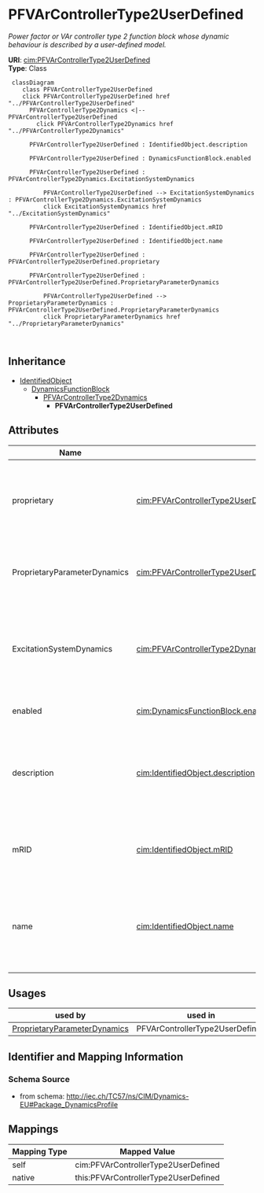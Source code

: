 # PFVArControllerType2UserDefined


_Power factor or VAr controller type 2 function block whose dynamic behaviour is described by <font color="#0f0f0f">a user-defined model.</font>_





**URI**: [cim:PFVArControllerType2UserDefined](http://iec.ch/TC57/CIM100#PFVArControllerType2UserDefined)<br />
**Type**: Class




```mermaid
 classDiagram
    class PFVArControllerType2UserDefined
    click PFVArControllerType2UserDefined href "../PFVArControllerType2UserDefined"
      PFVArControllerType2Dynamics <|-- PFVArControllerType2UserDefined
        click PFVArControllerType2Dynamics href "../PFVArControllerType2Dynamics"
      
      PFVArControllerType2UserDefined : IdentifiedObject.description
        
      PFVArControllerType2UserDefined : DynamicsFunctionBlock.enabled
        
      PFVArControllerType2UserDefined : PFVArControllerType2Dynamics.ExcitationSystemDynamics
        
          PFVArControllerType2UserDefined --> ExcitationSystemDynamics : PFVArControllerType2Dynamics.ExcitationSystemDynamics
          click ExcitationSystemDynamics href "../ExcitationSystemDynamics"
        
      PFVArControllerType2UserDefined : IdentifiedObject.mRID
        
      PFVArControllerType2UserDefined : IdentifiedObject.name
        
      PFVArControllerType2UserDefined : PFVArControllerType2UserDefined.proprietary
        
      PFVArControllerType2UserDefined : PFVArControllerType2UserDefined.ProprietaryParameterDynamics
        
          PFVArControllerType2UserDefined --> ProprietaryParameterDynamics : PFVArControllerType2UserDefined.ProprietaryParameterDynamics
          click ProprietaryParameterDynamics href "../ProprietaryParameterDynamics"
        
      
```





## Inheritance
* [IdentifiedObject](IdentifiedObject.md)
    * [DynamicsFunctionBlock](DynamicsFunctionBlock.md)
        * [PFVArControllerType2Dynamics](PFVArControllerType2Dynamics.md)
            * **PFVArControllerType2UserDefined**



## Attributes


| Name | URI | Cardinality and Range | Description | Inheritance |
| ---  | --- | --- | --- | --- |
| proprietary | [cim:PFVArControllerType2UserDefined.proprietary](http://iec.ch/TC57/CIM100#PFVArControllerType2UserDefined.proprietary) | 1 <br />  boolean  | Behaviour is based on a proprietary model as opposed to a detailed model | direct |
| ProprietaryParameterDynamics | [cim:PFVArControllerType2UserDefined.ProprietaryParameterDynamics](http://iec.ch/TC57/CIM100#PFVArControllerType2UserDefined.ProprietaryParameterDynamics) | * <br />  [ProprietaryParameterDynamics](ProprietaryParameterDynamics.md)  | Parameter of this proprietary user-defined model | direct |
| ExcitationSystemDynamics | [cim:PFVArControllerType2Dynamics.ExcitationSystemDynamics](http://iec.ch/TC57/CIM100#PFVArControllerType2Dynamics.ExcitationSystemDynamics) | 1 <br />  [ExcitationSystemDynamics](ExcitationSystemDynamics.md)  | Excitation system model with which this power factor or VAr controller type 2... | [PFVArControllerType2Dynamics](PFVArControllerType2Dynamics.md) |
| enabled | [cim:DynamicsFunctionBlock.enabled](http://iec.ch/TC57/CIM100#DynamicsFunctionBlock.enabled) | 1 <br />  boolean  | Function block used indicator | [DynamicsFunctionBlock](DynamicsFunctionBlock.md) |
| description | [cim:IdentifiedObject.description](http://iec.ch/TC57/CIM100#IdentifiedObject.description) | 0..1 <br />  string  | The description is a free human readable text describing or naming the object | [IdentifiedObject](IdentifiedObject.md) |
| mRID | [cim:IdentifiedObject.mRID](http://iec.ch/TC57/CIM100#IdentifiedObject.mRID) | 1 <br />  string  | Master resource identifier issued by a model authority | [IdentifiedObject](IdentifiedObject.md) |
| name | [cim:IdentifiedObject.name](http://iec.ch/TC57/CIM100#IdentifiedObject.name) | 0..1 <br />  string  | The name is any free human readable and possibly non unique text naming the o... | [IdentifiedObject](IdentifiedObject.md) |





## Usages

| used by | used in | type | used |
| ---  | --- | --- | --- |
| [ProprietaryParameterDynamics](ProprietaryParameterDynamics.md) | PFVArControllerType2UserDefined | range | [PFVArControllerType2UserDefined](PFVArControllerType2UserDefined.md) |






## Identifier and Mapping Information







### Schema Source


* from schema: http://iec.ch/TC57/ns/CIM/Dynamics-EU#Package_DynamicsProfile





## Mappings

| Mapping Type | Mapped Value |
| ---  | ---  |
| self | cim:PFVArControllerType2UserDefined |
| native | this:PFVArControllerType2UserDefined |




